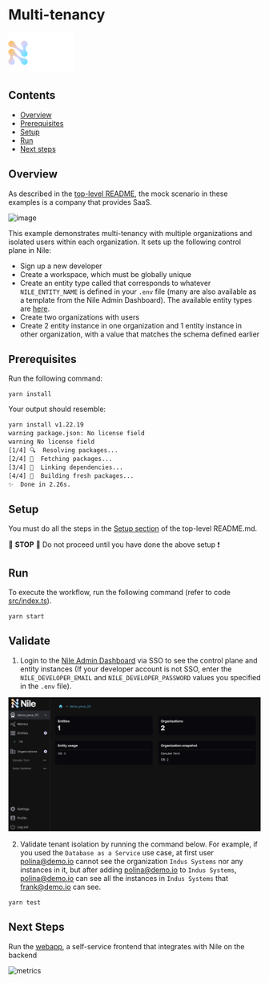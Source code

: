 # Multi-tenancy

![image](../images/Nile-text-logo.png)

## Contents

* [Overview](#overview)
* [Prerequisites](#prerequisites)
* [Setup](#setup)
* [Run](#run)
* [Next steps](#next-steps)

## Overview

As described in the [top-level README](../README.md), the mock scenario in these examples is a company that provides SaaS.

![image](../images/multi-tenancy.png)

This example demonstrates multi-tenancy with multiple organizations and isolated users within each organization.
It sets up the following control plane in Nile:

- Sign up a new developer
- Create a workspace, which must be globally unique
- Create an entity type called that corresponds to whatever `NILE_ENTITY_NAME` is defined in your `.env` file (many are also available as a template from the Nile Admin Dashboard).  The available entity types are [here](../usecases/).
- Create two organizations with users
- Create 2 entity instance in one organization and 1 entity instance in other organization, with a value that matches the schema defined earlier

## Prerequisites

Run the following command:

```
yarn install
```

Your output should resemble:

```bash
yarn install v1.22.19
warning package.json: No license field
warning No license field
[1/4] 🔍  Resolving packages...
[2/4] 🚚  Fetching packages...
[3/4] 🔗  Linking dependencies...
[4/4] 🔨  Building fresh packages...
✨  Done in 2.26s.
```

## Setup

You must do all the steps in the [Setup section](../README.md#setup) of the top-level README.md.

:stop_sign: **STOP** :stop_sign: Do not proceed until you have done the above setup :heavy_exclamation_mark:

## Run

To execute the workflow, run the following command (refer to code [src/index.ts](src/index.ts)).

```
yarn start
```

## Validate

1. Login to the [Nile Admin Dashboard](https://nad.thenile.dev/) via SSO to see the control plane and entity instances (If your developer account is not SSO, enter the `NILE_DEVELOPER_EMAIL` and `NILE_DEVELOPER_PASSWORD` values you specified in the `.env` file).

![Nile Admin Dashboard](images/nad.png)

2. Validate tenant isolation by running the command below. For example, if you used the `Database as a Service` use case, at first user polina@demo.io cannot see the organization `Indus Systems` nor any instances in it, but after adding polina@demo.io to `Indus Systems`, polina@demo.io can see all the instances in `Indus Systems` that frank@demo.io can see.

```
yarn test
```

## Next Steps

Run the [webapp](../webapp), a self-service frontend that integrates with Nile on the backend

![metrics](../webapp/images/metrics.png)
